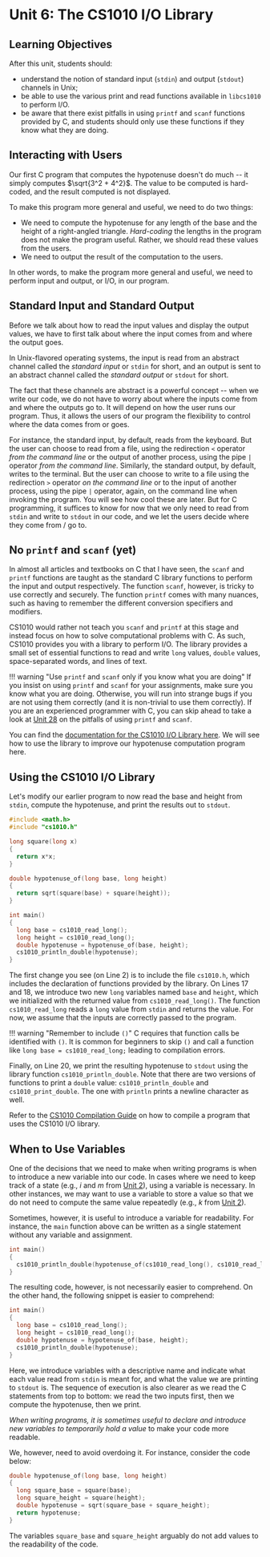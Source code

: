 # Unit 6: The CS1010 I/O Library

## Learning Objectives
After this unit, students should:

- understand the notion of standard input (`stdin`) and output (`stdout`) channels in Unix;
- be able to use the various print and read functions available in `libcs1010` to perform I/O.
- be aware that there exist pitfalls in using `printf` and `scanf` functions provided by C, and students should only use these functions if they know what they are doing.

## Interacting with Users

Our first C program that computes the hypotenuse doesn't do much -- it simply computes $\sqrt{3^2 + 4^2}$.  The value to be computed is hard-coded, and the result computed is not displayed.

To make this program more general and useful, we need to do two things:  

- We need to compute the hypotenuse for any length of the base and the height of a right-angled triangle.  _Hard-coding_ the lengths in the program does not make the program useful.   Rather, we should read these values from the users.  
- We need to output the result of the computation to the users.  

In other words, to make the program more general and useful, we need to perform input and output, or I/O, in our program.

## Standard Input and Standard Output

Before we talk about how to read the input values and display the output values, we have to first talk about where the input comes from and where the output goes.

In Unix-flavored operating systems, the input is read from an abstract channel called the _standard input_ or `stdin` for short, and an output is sent to an abstract channel called the _standard output_ or `stdout` for short.

The fact that these channels are abstract is a powerful concept -- when we write our code, we do not have to worry about where the inputs come from and where the outputs go to.  It will depend on how the user runs our program.  Thus, it allows the users of our program the flexibility to control where the data comes from or goes.

For instance, the standard input, by default, reads from the keyboard.  But the user can choose to read from a file, using the redirection `<` operator _from the command line_ or the output of another process, using the pipe `|` operator _from the command line_.  Similarly, the standard output, by default, writes to the terminal.  But the user can choose to write to a file using the redirection `>` operator _on the command line_ or to the input of another process, using the pipe `|` operator, again, on the command line when invoking the program.  You will see how cool these are later.  But for C programming, it suffices to know for now that we only need to read from `stdin` and write to `stdout` in our code, and we let the users decide where they come from / go to.

## No `printf` and `scanf` (yet)

In almost all articles and textbooks on C that I have seen, the `scanf` and `printf` functions are taught as the standard C library functions to perform the input and output respectively.  The function `scanf`, however, is tricky to use correctly and securely.  The function `printf` comes with many nuances, such as having to remember the different conversion specifiers and modifiers.  

CS1010 would rather not teach you `scanf` and `printf` at this stage and instead focus on how to solve computational problems with C.  As such, CS1010 provides you with a library to perform I/O.  The library provides a small set of essential functions to read and write `long` values, `double` values, space-separated words, and lines of text.

!!! warning "Use `printf` and `scanf` only if you know what you are doing"
	If you insist on using `printf` and `scanf` for your assignments, make sure you know what you are doing.  Otherwise, you will run into strange bugs if you are not using them correctly (and it is non-trivial to use them correctly).  If you are an experienced programmer with C, you can skip ahead to take a look at [Unit 28](28-stdio.md) on the pitfalls of using `printf` and `scanf`.

You can find the [documentation for the CS1010 I/O Library here](library.md).  We will see how to use the library to improve our hypotenuse computation program here.

## Using the CS1010 I/O Library

Let's modify our earlier program to now read the base and height from `stdin`, compute the hypotenuse, and print the results out to `stdout`.

```C title="Example: Reading and writing with standard I/O"
#include <math.h>
#include "cs1010.h"

long square(long x)
{
  return x*x;
}

double hypotenuse_of(long base, long height)
{
  return sqrt(square(base) + square(height));
}

int main()
{
  long base = cs1010_read_long();
  long height = cs1010_read_long();
  double hypotenuse = hypotenuse_of(base, height);
  cs1010_println_double(hypotenuse);
}
```

The first change you see (on Line 2) is to include the file `cs1010.h`, which includes the declaration of functions provided by the library.  On Lines 17 and 18, we introduce two new `long` variables named `base` and `height`, which we initialized with the returned value from `cs1010_read_long()`.  The function `cs1010_read_long` reads a `long` value from `stdin` and returns the value.  For now, we assume that the inputs are correctly passed to the program.

!!! warning "Remember to include `()`"
	C requires that function calls be identified with `()`.  It is common for beginners
	to skip `()` and call a function like `long base = cs1010_read_long;` leading to
	compilation errors.

Finally, on Line 20, we print the resulting hypotenuse to `stdout` using the library function `cs1010_println_double`.  Note that there are two versions of functions to print a `double` value: `cs1010_println_double` and `cs1010_print_double`.  The one with `println` prints a newline character as well.

Refer to the [CS1010 Compilation Guide](clang.md) on how to compile a program that uses the CS1010 I/O library.

## When to Use Variables

One of the decisions that we need to make when writing programs is when to introduce a new variable into our code.  In cases where we need to keep track of a state (e.g., $i$ and $m$ from [Unit 2](02-algo)), using a variable is necessary.  In other instances, we may want to use a variable to store a value so that we do not need to compute the same value repeatedly (e.g., $k$ from [Unit 2](02-algo)).

Sometimes, however, it is useful to introduce a variable for readability. For instance,
the `main` function above can be written as a single statement without any variable and assignment.  

```C title="Example: Calculating hypotenuse without declaring any variables"
int main()
{
  cs1010_println_double(hypotenuse_of(cs1010_read_long(), cs1010_read_long()));
}
```

The resulting code, however, is not necessarily easier to comprehend.
On the other hand, the following snippet is easier to comprehend:

```C
int main()
{
  long base = cs1010_read_long();
  long height = cs1010_read_long();
  double hypotenuse = hypotenuse_of(base, height);
  cs1010_println_double(hypotenuse);
}
```

Here, we introduce variables with a descriptive name and indicate what each value read from `stdin` is meant for, and what the value we are printing to `stdout` is.  The sequence of execution is also clearer as we read the C statements from top to bottom: we read the two inputs first, then we compute the hypotenuse, then we print.

_When writing programs, it is sometimes useful to declare and introduce new variables to temporarily hold a value_ to make your code more readable.

We, however, need to avoid overdoing it.  For instance, consider the code below:

```C
double hypotenuse_of(long base, long height)
{
  long square_base = square(base);
  long square_height = square(height);
  double hypotenuse = sqrt(square_base + square_height);
  return hypotenuse;
}
```

The variables `square_base` and `square_height` arguably do not add values to the readability of the code.